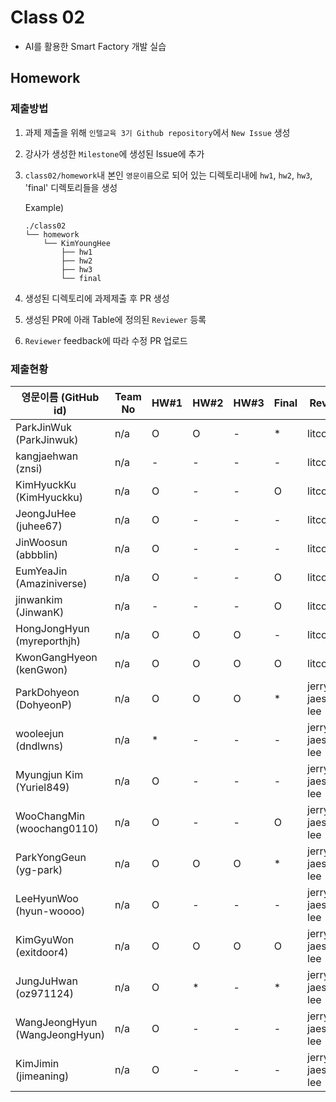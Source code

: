 # Class 02

* AI를 활용한 Smart Factory 개발 실습

## Homework

### 제출방법

1. 과제 제출을 위해 `인텔교육 3기 Github repository`에서 `New Issue` 생성

2. 강사가 생성한 `Milestone`에 생성된 Issue에 추가 

3. `class02/homework`내 본인 `영문이름`으로 되어 있는 디렉토리내에 `hw1`, `hw2`, `hw3`, 'final' 디렉토리들을 생성

    Example)
    ```
    ./class02
    └── homework
        └── KimYoungHee
            ├── hw1
            ├── hw2
            ├── hw3
            └── final
    ```

4. 생성된 디렉토리에 과제제출 후 PR 생성

5. 생성된 PR에 아래 Table에 정의된 `Reviewer` 등록

6. `Reviewer` feedback에 따라 수정 PR 업로드

### 제출현황
| 영문이름 (GitHub id)            | Team No | HW#1 | HW#2 | HW#3 | Final | Reviewer           |
|-------------------------------|---------|------|------|------|-------|--------------------|
| ParkJinWuk (ParkJinwuk)       | n/a     | O    | O    | -    | *     | litcoder           |
| kangjaehwan (znsi)            | n/a     | -    | -    | -    | -     | litcoder           |
| KimHyuckKu (KimHyuckku)       | n/a     | O    | -    | -    | O     | litcoder           |
| JeongJuHee (juhee67)          | n/a     | O    | -    | -    | -     | litcoder           |
| JinWoosun (abbblin)           | n/a     | O    | -    | -    | -     | litcoder           |
| EumYeaJin (Amaziniverse)      | n/a     | O    | -    | -    | O     | litcoder           |
| jinwankim (JinwanK)           | n/a     | -    | -    | -    | O     | litcoder           |
| HongJongHyun (myreporthjh)    | n/a     | O    | O    | O    | -     | litcoder           |
| KwonGangHyeon (kenGwon)       | n/a     | O    | O    | O    | O     | litcoder           |
| ParkDohyeon (DohyeonP)        | n/a     | O    | O    | O    | *     | jerry-jaeseong-lee |
| wooleejun (dndlwns)           | n/a     | *    | -    | -    | -     | jerry-jaeseong-lee |
| Myungjun Kim (Yuriel849)      | n/a     | O    | -    | -    | -     | jerry-jaeseong-lee |
| WooChangMin (woochang0110)    | n/a     | O    | -    | -    | O     | jerry-jaeseong-lee |
| ParkYongGeun (yg-park)        | n/a     | O    | O    | O    | *     | jerry-jaeseong-lee |
| LeeHyunWoo (hyun-woooo)       | n/a     | O    | -    | -    | -     | jerry-jaeseong-lee |
| KimGyuWon (exitdoor4)         | n/a     | O    | O    | O    | O     | jerry-jaeseong-lee |
| JungJuHwan (oz971124)         | n/a     | O    | *    | -    | *     | jerry-jaeseong-lee |
| WangJeongHyun (WangJeongHyun) | n/a     | O    | -    | -    | -     | jerry-jaeseong-lee |
| KimJimin (jimeaning)          | n/a     | O    | -    | -    | -     | jerry-jaeseong-lee |
